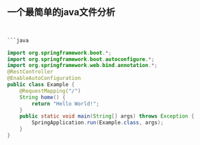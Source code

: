 
## 一个最简单的java文件分析

```java


```java

import org.springframework.boot.*;
import org.springframework.boot.autoconfigure.*;
import org.springframework.web.bind.annotation.*;
@RestController
@EnableAutoConfiguration
public class Example {
    @RequestMapping("/")
    String home() {
        return "Hello World!";
    }
    public static void main(String[] args) throws Exception {
        SpringApplication.run(Example.class, args);
    }
}

```
